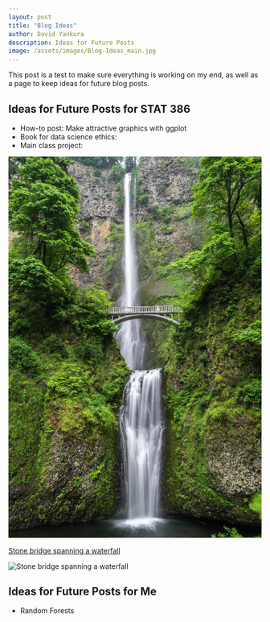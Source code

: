 ```yaml
---
layout: post
title: "Blog Ideas"
author: David Yankura
description: Ideas for Future Posts
image: /assets/images/Blog-Ideas_main.jpg
---
```


This post is a test to make sure everything is working on my end, as well as a page to keep ideas for future blog posts. 

## Ideas for Future Posts for STAT 386
- How-to post: Make attractive graphics with ggplot 
- Book for data science ethics: 
- Main class project: 

![Stone bridge spanning a waterfall](https://raw.githubusercontent.com/blacksaab/my386blog/main/assets/images/Blog-Ideas_Middle.jpg)

[Stone bridge spanning a waterfall](https://github.com/blacksaab/my386blog/raw/main/assets/images/Blog-Ideas_Middle.jpg)

<img src="raw.githubusercontent.com/blacksaab/my386blog/main/assets/images/Blog-Ideas_Middle.jpg" alt="Stone bridge spanning a waterfall">



## Ideas for Future Posts for Me
- Random Forests 
